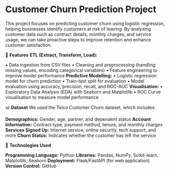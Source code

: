 # Customer Churn Prediction Project

This project focuses on predicting customer churn using logistic regression, helping businesses identify customers at risk of leaving. 
By analysing customer data such as contract details, monthly charges, and service usage, we can take proactive steps to improve retention and enhance customer satisfaction.

🚀 **Features**
**ETL (Extract, Transform, Load):**

• Data ingestion from CSV files
• Cleaning and preprocessing (handling missing values, encoding categorical variables)
• Feature engineering to improve model performance
**Predictive Modelling:**
• Logistic regression model for churn prediction
• Train-test split for evaluation
• Model evaluation using accuracy, precision, recall, and ROC-AUC
**Visualisation:**
• Exploratory Data Analysis (EDA) with Seaborn and Matplotlib
• ROC Curve visualisation to measure model performance

📊 **Dataset**
We used the Telco Customer Churn dataset, which includes:

**Demographics:** Gender, age, partner, and dependent status
**Account Information:** Contract type, payment method, tenure, and monthly charges
**Services Signed Up:** Internet service, online security, tech support, and more
**Churn Status:** Indicates whether the customer has left the service

🔧 **Technologies Used**

**Programming Language:** Python
**Libraries:** Pandas, NumPy, Scikit-learn, Matplotlib, Seaborn
**Deployment:** Flask/FastAPI (for web application)
**Version Control:** GitHub
